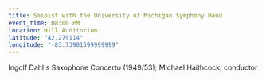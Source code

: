 ```yaml
---
title: Soloist with the University of Michigan Symphony Band
event_time: 08:00 PM
location: Hill Auditorium
latitude: "42.279114"
longitude: "-83.73901599999999"
---
```

Ingolf Dahl's Saxophone Concerto (1949/53);
Michael Haithcock, conductor